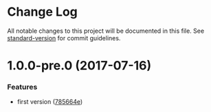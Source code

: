 # Change Log

All notable changes to this project will be documented in this file. See [standard-version](https://github.com/conventional-changelog/standard-version) for commit guidelines.

<a name="1.0.0-pre.0"></a>

# 1.0.0-pre.0 (2017-07-16)

### Features

-   first version ([785664e](https://github.com/dherges/remark-embed-images/commit/785664e))
